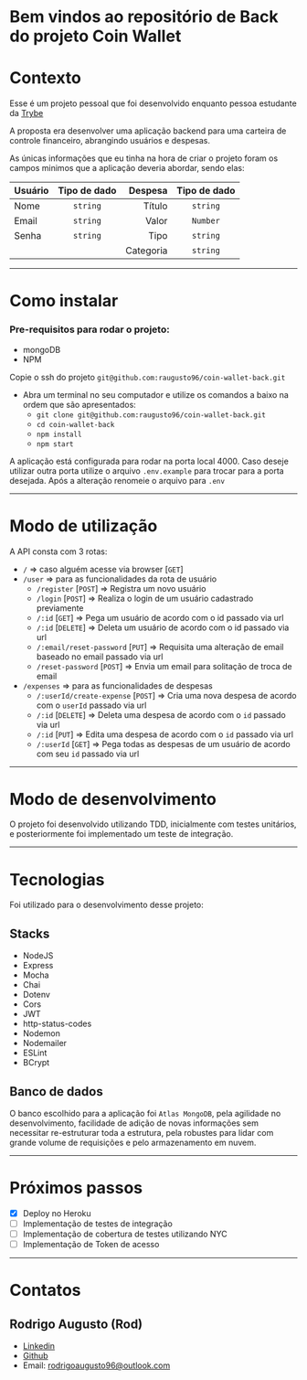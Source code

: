 # Bem vindos ao repositório de Back do projeto Coin Wallet

# Contexto

Esse é um projeto pessoal que foi desenvolvido enquanto pessoa estudante da [Trybe](https://www.betrybe.com/)

A proposta era desenvolver uma aplicação backend para uma carteira de controle financeiro, abrangindo usuários e despesas.

As únicas informações que eu tinha na hora de criar o projeto foram os campos minimos que a aplicação deveria abordar, sendo elas:


| Usuário     |  Tipo de dado | Despesa       | Tipo de dado
| :---------- |  :----------: | ------------: | :-----:
| Nome        | `string`      | Título        | `string`
| Email       | `string`      | Valor         | `Number`
| Senha       | `string`      | Tipo          | `string`
|             |               | Categoria     | `string`

---
# Como instalar

### Pre-requisitos para rodar o projeto:
- mongoDB
- NPM

Copie o ssh do projeto `git@github.com:raugusto96/coin-wallet-back.git`

  - Abra um terminal no seu computador e utilize os comandos a baixo na ordem que são apresentados:
    - `git clone git@github.com:raugusto96/coin-wallet-back.git`
    - `cd coin-wallet-back`
    - `npm install`
    - `npm start`

A aplicação está configurada para rodar na porta local 4000. Caso deseje utilizar outra porta utilize o arquivo `.env.example` para trocar para a porta desejada. Após a alteração renomeie o arquivo para `.env`

---

# Modo de utilização

A API consta com 3 rotas:
- `/` => caso alguém acesse via browser [`GET`]
- `/user` => para as funcionalidades da rota de usuário
  -  `/register` [`POST`] => Registra um novo usuário
  -  `/login` [`POST`] => Realiza o login de um usuário cadastrado previamente
  -  `/:id` [`GET`] => Pega um usuário de acordo com o id passado via url
  -  `/:id` [`DELETE`] => Deleta um usuário de acordo com o id passado via url
  -  `/:email/reset-password` [`PUT`] => Requisita uma alteração de email baseado no email passado via url
  -  `/reset-password` [`POST`] => Envia um email para solitação de troca de email
-  `/expenses` => para as funcionalidades de despesas
   -  `/:userId/create-expense` [`POST`] => Cria uma nova despesa de acordo com o `userId` passado via url
   -  `/:id` [`DELETE`] => Deleta uma despesa de acordo com o `id` passado via url
   -  `/:id` [`PUT`] => Edita uma despesa de acordo com o `id` passado via url
   -  `/:userId` [`GET`] => Pega todas as despesas de um usuário de acordo com seu `id` passado via url
---

# Modo de desenvolvimento

O projeto foi desenvolvido utilizando TDD, inicialmente com testes unitários, e posteriormente foi implementado um teste de integração.

---

# Tecnologias

Foi utilizado para o desenvolvimento desse projeto:

## Stacks

- NodeJS
- Express
- Mocha
- Chai
- Dotenv
- Cors
- JWT
- http-status-codes
- Nodemon
- Nodemailer
- ESLint
- BCrypt

## Banco de dados

O banco escolhido para a aplicação foi `Atlas MongoDB`, pela agilidade no desenvolvimento, facilidade de adição de novas informações sem necessitar re-estruturar toda a estrutura, pela robustes para lidar com grande volume de requisições e pelo armazenamento em nuvem.

---

# Próximos passos

- [x] Deploy no Heroku
- [ ] Implementação de testes de integração
- [ ] Implementação de cobertura de testes utilizando NYC
- [ ] Implementação de Token de acesso

---

# Contatos

## Rodrigo Augusto (Rod)

- [Linkedin](https://www.linkedin.com/in/roh-augusto96/)
- [Github](https://github.com/raugusto96)
- Email: rodrigoaugusto96@outlook.com